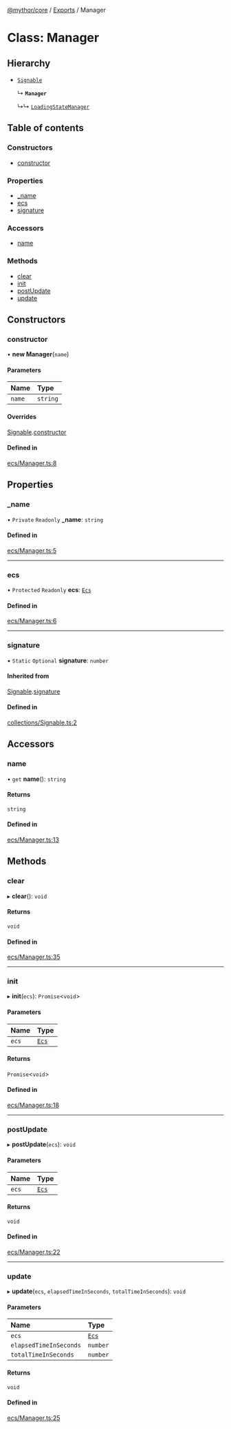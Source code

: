 [@mythor/core](../README.md) / [Exports](../modules.md) / Manager

# Class: Manager

## Hierarchy

- [`Signable`](Signable.md)

  ↳ **`Manager`**

  ↳↳ [`LoadingStateManager`](LoadingStateManager.md)

## Table of contents

### Constructors

- [constructor](Manager.md#constructor)

### Properties

- [\_name](Manager.md#_name)
- [ecs](Manager.md#ecs)
- [signature](Manager.md#signature)

### Accessors

- [name](Manager.md#name)

### Methods

- [clear](Manager.md#clear)
- [init](Manager.md#init)
- [postUpdate](Manager.md#postupdate)
- [update](Manager.md#update)

## Constructors

### constructor

• **new Manager**(`name`)

#### Parameters

| Name | Type |
| :------ | :------ |
| `name` | `string` |

#### Overrides

[Signable](Signable.md).[constructor](Signable.md#constructor)

#### Defined in

[ecs/Manager.ts:8](https://github.com/desaintvincent/mythor/blob/d4665fb/packages/core/src/ecs/Manager.ts#L8)

## Properties

### \_name

• `Private` `Readonly` **\_name**: `string`

#### Defined in

[ecs/Manager.ts:5](https://github.com/desaintvincent/mythor/blob/d4665fb/packages/core/src/ecs/Manager.ts#L5)

___

### ecs

• `Protected` `Readonly` **ecs**: [`Ecs`](Ecs.md)

#### Defined in

[ecs/Manager.ts:6](https://github.com/desaintvincent/mythor/blob/d4665fb/packages/core/src/ecs/Manager.ts#L6)

___

### signature

▪ `Static` `Optional` **signature**: `number`

#### Inherited from

[Signable](Signable.md).[signature](Signable.md#signature)

#### Defined in

[collections/Signable.ts:2](https://github.com/desaintvincent/mythor/blob/d4665fb/packages/core/src/collections/Signable.ts#L2)

## Accessors

### name

• `get` **name**(): `string`

#### Returns

`string`

#### Defined in

[ecs/Manager.ts:13](https://github.com/desaintvincent/mythor/blob/d4665fb/packages/core/src/ecs/Manager.ts#L13)

## Methods

### clear

▸ **clear**(): `void`

#### Returns

`void`

#### Defined in

[ecs/Manager.ts:35](https://github.com/desaintvincent/mythor/blob/d4665fb/packages/core/src/ecs/Manager.ts#L35)

___

### init

▸ **init**(`ecs`): `Promise`<`void`\>

#### Parameters

| Name | Type |
| :------ | :------ |
| `ecs` | [`Ecs`](Ecs.md) |

#### Returns

`Promise`<`void`\>

#### Defined in

[ecs/Manager.ts:18](https://github.com/desaintvincent/mythor/blob/d4665fb/packages/core/src/ecs/Manager.ts#L18)

___

### postUpdate

▸ **postUpdate**(`ecs`): `void`

#### Parameters

| Name | Type |
| :------ | :------ |
| `ecs` | [`Ecs`](Ecs.md) |

#### Returns

`void`

#### Defined in

[ecs/Manager.ts:22](https://github.com/desaintvincent/mythor/blob/d4665fb/packages/core/src/ecs/Manager.ts#L22)

___

### update

▸ **update**(`ecs`, `elapsedTimeInSeconds`, `totalTimeInSeconds`): `void`

#### Parameters

| Name | Type |
| :------ | :------ |
| `ecs` | [`Ecs`](Ecs.md) |
| `elapsedTimeInSeconds` | `number` |
| `totalTimeInSeconds` | `number` |

#### Returns

`void`

#### Defined in

[ecs/Manager.ts:25](https://github.com/desaintvincent/mythor/blob/d4665fb/packages/core/src/ecs/Manager.ts#L25)
